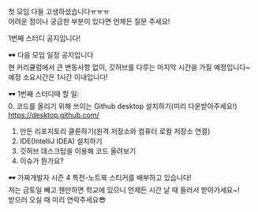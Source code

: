 첫 모임 다들 고생하셨습니다ㅠㅠㅠ  
어려운 점이나 궁금한 부분이 있다면 언제든 질문 주세요!  

1번째 스터디 공지입니다!  

🕶 다음 모임 일정 공지입니다  
현 커리큘럼에서 큰 변동사항 없이, 깃허브를 다루는 마지막 시간을 가질 예정입니다~  
예정 소요시간은 1시간 이내입니다!  

🕶 1번째 스터디때 할 일:  
0. 코드를 올리기 위해 쓰이는 Github desktop 설치하기(미리 다운받아주세요!)  
https://desktop.github.com/  
1. 만든 리포지토리 클론하기(원격 저장소와 컴퓨터 로컬 저장소 연결)  
2. IDE(IntelliJ IDEA) 설치하기  
3. 깃허브 데스크탑을 이용해 코드 올려보기  
4. 이슈가 뭔가요?  

🕶 가짜개발자 시즌 4 특전-노트북 스티커를 배부하고 있습니다!  
저는 금토일 빼고 웬만하면 학교에 있으니 언제든 시간 날 때 들러서 받아가세요~!  
받으러 오실 때 미리 연락주세요😎  
